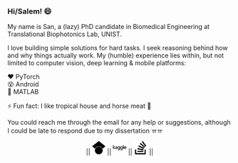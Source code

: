### Hi/Salem! 😄 
  
My name is San, a (lazy) PhD candidate in Biomedical Engineering at Translational Biophotonics Lab, UNIST.  
  
I love building simple solutions for hard tasks. I seek reasoning behind how and why things actually work. My (humble) experience lies within, but not limited to computer vision, deep learning & mobile platforms:  
  
:heart: PyTorch  
:dizzy_face: Android  
:grimacing: MATLAB  

⚡ Fun fact: I like tropical house and horse meat :see_no_evil:
  
You could reach me through the email for any help or suggestions, although I could be late to respond due to my dissertation ㅠㅠ

<p align="center">
|| <a href="https://scholar.google.com/citations?user=dlBzeXoAAAAJ&hl=en"><img src="./googlescholar.svg" alt="drawing" height="30"/></a> || 
  <a href="https://www.kaggle.com/tuttelikz"><img src="./kaggle.svg" alt="drawing" height="30"/></a> || 
<a href="https://stackoverflow.com/users/5151687/san-askaruly"><img src="./stackoverflow.svg" alt="drawing" height="30"/></a> || 
</p>




<!--

<div><a href="https://www.kaggle.com/tuttelikz"><img src="./kaggle.svg" alt="drawing" height="100"/></a></div>
<div><a href="https://stackoverflow.com/users/5151687/san-askaruly"><img src="./stackoverflow.svg" alt="drawing" height="50"/></a></div>
<div><a href="https://scholar.google.com/citations?user=dlBzeXoAAAAJ&hl=en"><img src="./googlescholar.svg" alt="drawing" height="50"/></a></div>


**tuttelikz/tuttelikz** is a ✨ _special_ ✨ repository because its `README.md` (this file) appears on your GitHub profile.

BME Research at TBL

- 🔭 I’m currently working on ...
- 🌱 I’m currently learning ...
- 👯 I’m looking to collaborate on ...
- 🤔 I’m looking for help with ...
- 💬 Ask me about ...
- 📫 How to reach me: ...
- 😄 Pronouns: ...
- ⚡ Fun fact: Eat horse meat
- 🔭 I’m currently working on ...
- 👋
-->
